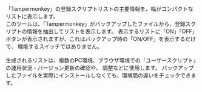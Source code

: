 「Tampermonkey」の登録スクリプトリストの主要情報を、幅がコンパクトなリストに表示します。<br>
このツールは、「Tampermonkey」がバックアップしたファイルから、登録スクリプトの情報を抽出してリストを表示します。
表示するリストに「ON」「OFF」ボタンが表示されますが、これはバックアップ時の「ON/OFF」を表示するだけで、
機能するスイッチではありません。<br>
<br>
生成されるリストは、複数のPC環境、ブラウザ環境での「ユーザースクリプト」の運用状況・バージョン更新の確認や、
調整などに使用します。 バックアップしたファイルを実際にインストールしなくても、環境間の違いをチェックできます。<br>
<br>

